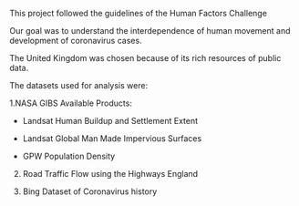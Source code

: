 This project followed the guidelines of the Human Factors Challenge

Our goal was to understand the interdependence of human movement and development of coronavirus cases.

The United Kingdom was chosen because of its rich resources of public data.  

The datasets used for analysis were:

1.NASA GIBS Available Products:

- Landsat Human Buildup and Settlement Extent

- Landsat Global Man Made Impervious Surfaces

- GPW Population Density

2. Road Traffic Flow using the Highways England

3. Bing Dataset of Coronavirus history

